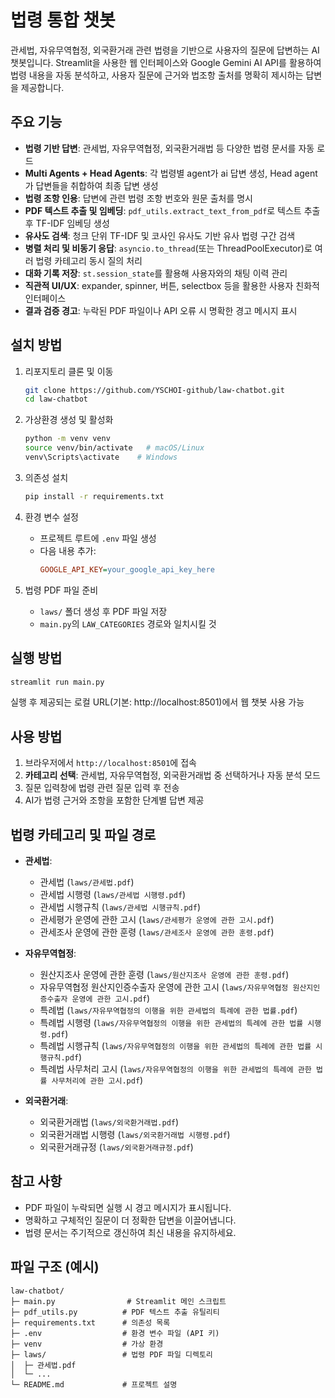 # 법령 통합 챗봇

관세법, 자유무역협정, 외국환거래 관련 법령을 기반으로 사용자의 질문에 답변하는 AI 챗봇입니다. Streamlit을 사용한 웹 인터페이스와 Google Gemini AI API를 활용하여 법령 내용을 자동 분석하고, 사용자 질문에 근거와 법조항 출처를 명확히 제시하는 답변을 제공합니다.

## 주요 기능

- **법령 기반 답변**: 관세법, 자유무역협정, 외국환거래법 등 다양한 법령 문서를 자동 로드
- **Multi Agents + Head Agents**: 각 법령별 agent가 ai 답변 생성, Head agent가 답변들을 취합하여 최종 답변 생성 
- **법령 조항 인용**: 답변에 관련 법령 조항 번호와 원문 출처를 명시
- **PDF 텍스트 추출 및 임베딩**: `pdf_utils.extract_text_from_pdf`로 텍스트 추출 후 TF-IDF 임베딩 생성
- **유사도 검색**: 청크 단위 TF-IDF 및 코사인 유사도 기반 유사 법령 구간 검색
- **병렬 처리 및 비동기 응답**: `asyncio.to_thread`(또는 ThreadPoolExecutor)로 여러 법령 카테고리 동시 질의 처리
- **대화 기록 저장**: `st.session_state`를 활용해 사용자와의 채팅 이력 관리
- **직관적 UI/UX**: expander, spinner, 버튼, selectbox 등을 활용한 사용자 친화적 인터페이스
- **결과 검증 경고**: 누락된 PDF 파일이나 API 오류 시 명확한 경고 메시지 표시

## 설치 방법

1. 리포지토리 클론 및 이동
   ```bash
   git clone https://github.com/YSCHOI-github/law-chatbot.git
   cd law-chatbot
   ```

2. 가상환경 생성 및 활성화
   ```bash
   python -m venv venv
   source venv/bin/activate   # macOS/Linux
   venv\Scripts\activate    # Windows
   ```

3. 의존성 설치
   ```bash
   pip install -r requirements.txt
   ```

4. 환경 변수 설정
   - 프로젝트 루트에 `.env` 파일 생성
   - 다음 내용 추가:
     ```ini
     GOOGLE_API_KEY=your_google_api_key_here
     ```

5. 법령 PDF 파일 준비
   - `laws/` 폴더 생성 후 PDF 파일 저장
   - `main.py`의 `LAW_CATEGORIES` 경로와 일치시킬 것

## 실행 방법

```bash
streamlit run main.py
```

실행 후 제공되는 로컬 URL(기본: http://localhost:8501)에서 웹 챗봇 사용 가능

## 사용 방법

1. 브라우저에서 `http://localhost:8501`에 접속
2. **카테고리 선택**: 관세법, 자유무역협정, 외국환거래법 중 선택하거나 자동 분석 모드
3. 질문 입력창에 법령 관련 질문 입력 후 전송
4. AI가 법령 근거와 조항을 포함한 단계별 답변 제공

## 법령 카테고리 및 파일 경로

- **관세법**:
  - 관세법 (`laws/관세법.pdf`)
  - 관세법 시행령 (`laws/관세법 시행령.pdf`)
  - 관세법 시행규칙 (`laws/관세법 시행규칙.pdf`)
  - 관세평가 운영에 관한 고시 (`laws/관세평가 운영에 관한 고시.pdf`)
  - 관세조사 운영에 관한 훈령 (`laws/관세조사 운영에 관한 훈령.pdf`)

- **자유무역협정**:
  - 원산지조사 운영에 관한 훈령 (`laws/원산지조사 운영에 관한 훈령.pdf`)
  - 자유무역협정 원산지인증수출자 운영에 관한 고시 (`laws/자유무역협정 원산지인증수출자 운영에 관한 고시.pdf`)
  - 특례법 (`laws/자유무역협정의 이행을 위한 관세법의 특례에 관한 법률.pdf`)
  - 특례법 시행령 (`laws/자유무역협정의 이행을 위한 관세법의 특례에 관한 법률 시행령.pdf`)
  - 특례법 시행규칙 (`laws/자유무역협정의 이행을 위한 관세법의 특례에 관한 법률 시행규칙.pdf`)
  - 특례법 사무처리 고시 (`laws/자유무역협정의 이행을 위한 관세법의 특례에 관한 법률 사무처리에 관한 고시.pdf`)

- **외국환거래**:
  - 외국환거래법 (`laws/외국환거래법.pdf`)
  - 외국환거래법 시행령 (`laws/외국환거래법 시행령.pdf`)
  - 외국환거래규정 (`laws/외국환거래규정.pdf`)

## 참고 사항

- PDF 파일이 누락되면 실행 시 경고 메시지가 표시됩니다.
- 명확하고 구체적인 질문이 더 정확한 답변을 이끌어냅니다.
- 법령 문서는 주기적으로 갱신하여 최신 내용을 유지하세요.

## 파일 구조 (예시)

```
law-chatbot/
├─ main.py                # Streamlit 메인 스크립트
├─ pdf_utils.py          # PDF 텍스트 추출 유틸리티
├─ requirements.txt      # 의존성 목록
├─ .env                  # 환경 변수 파일 (API 키)
├─ venv                  # 가상 환경
├─ laws/                 # 법령 PDF 파일 디렉토리
│  ├─ 관세법.pdf
│  └─ ...
└─ README.md             # 프로젝트 설명
```